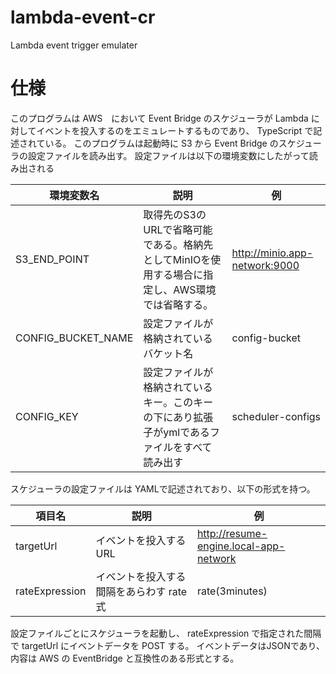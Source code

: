 # lambda-event-cr
Lambda event trigger emulater

# 仕様

このプログラムは AWS　において Event Bridge のスケジューラが Lambda に対してイベントを投入するのをエミュレートするものであり、 TypeScript で記述されている。
このプログラムは起動時に S3 から Event Bridge のスケジューラの設定ファイルを読み出す。
設定ファイルは以下の環境変数にしたがって読み出される

|環境変数名|説明|例|
|--|--|--|
|S3_END_POINT|取得先のS3のURLで省略可能である。格納先としてMinIOを使用する場合に指定し、AWS環境では省略する。|http://minio.app-network:9000|
|CONFIG_BUCKET_NAME|設定ファイルが格納されているバケット名|config-bucket|
|CONFIG_KEY|設定ファイルが格納されているキー。このキーの下にあり拡張子がymlであるファイルをすべて読み出す|scheduler-configs|

スケジューラの設定ファイルは YAMLで記述されており、以下の形式を持つ。

|項目名|説明|例|
|--|--|--|
|targetUrl|イベントを投入するURL|http://resume-engine.local-app-network|
|rateExpression|イベントを投入する間隔をあらわす rate式|rate(3minutes)|

設定ファイルごとにスケジューラを起動し、 rateExpression で指定された間隔で targetUrl にイベントデータを POST する。
イベントデータはJSONであり、内容は AWS の EventBridge と互換性のある形式とする。 
